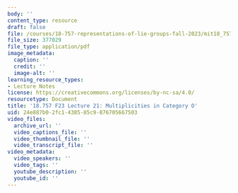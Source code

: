 ```yaml
---
body: ''
content_type: resource
draft: false
file: /courses/18-757-representations-of-lie-groups-fall-2023/mit18_757_f23_lec21.pdf
file_size: 377029
file_type: application/pdf
image_metadata:
  caption: ''
  credit: ''
  image-alt: ''
learning_resource_types:
- Lecture Notes
license: https://creativecommons.org/licenses/by-nc-sa/4.0/
resourcetype: Document
title: '18.757 F23 Lecture 21: Multiplicities in Category O'
uid: 24e887b0-2fc1-4385-85c9-876705667503
video_files:
  archive_url: ''
  video_captions_file: ''
  video_thumbnail_file: ''
  video_transcript_file: ''
video_metadata:
  video_speakers: ''
  video_tags: ''
  youtube_description: ''
  youtube_id: ''
---
```

